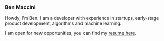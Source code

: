 ### Ben Maccini

Howdy, I'm Ben. I am a developer with experience in startups, early-stage product development, algorithms
and machine learning.

I am open for new opportunities, you can find my [resume here](resume.pdf).
